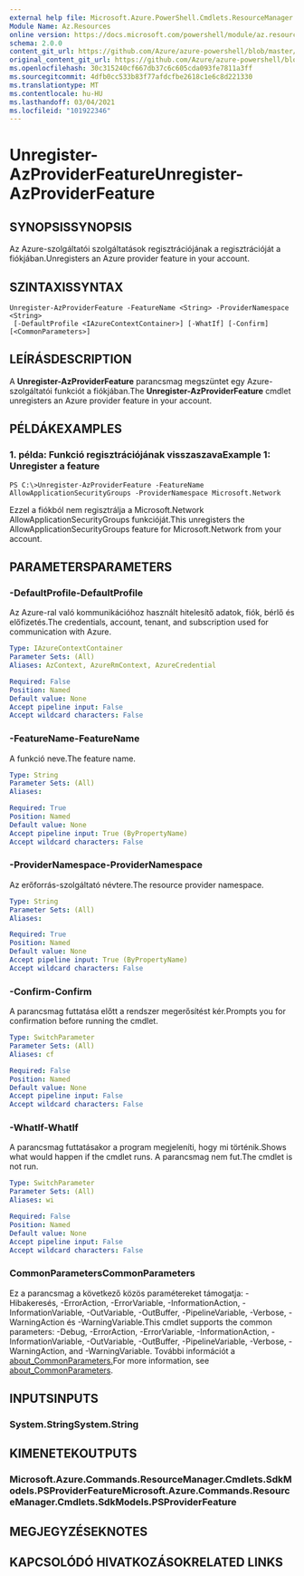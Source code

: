 ```yaml
---
external help file: Microsoft.Azure.PowerShell.Cmdlets.ResourceManager.dll-Help.xml
Module Name: Az.Resources
online version: https://docs.microsoft.com/powershell/module/az.resources/unregister-azproviderfeature
schema: 2.0.0
content_git_url: https://github.com/Azure/azure-powershell/blob/master/src/Resources/Resources/help/Unregister-AzProviderFeature.md
original_content_git_url: https://github.com/Azure/azure-powershell/blob/master/src/Resources/Resources/help/Unregister-AzProviderFeature.md
ms.openlocfilehash: 30c315240cf667db37c6c605cda093fe7811a3ff
ms.sourcegitcommit: 4dfb0cc533b83f77afdcfbe2618c1e6c8d221330
ms.translationtype: MT
ms.contentlocale: hu-HU
ms.lasthandoff: 03/04/2021
ms.locfileid: "101922346"
---
```

# <span data-ttu-id="d2249-101">Unregister-AzProviderFeature</span><span class="sxs-lookup"><span data-stu-id="d2249-101">Unregister-AzProviderFeature</span></span>

## <span data-ttu-id="d2249-102">SYNOPSIS</span><span class="sxs-lookup"><span data-stu-id="d2249-102">SYNOPSIS</span></span>
<span data-ttu-id="d2249-103">Az Azure-szolgáltatói szolgáltatások regisztrációjának a regisztrációját a fiókjában.</span><span class="sxs-lookup"><span data-stu-id="d2249-103">Unregisters an Azure provider feature in your account.</span></span>

## <span data-ttu-id="d2249-104">SZINTAXIS</span><span class="sxs-lookup"><span data-stu-id="d2249-104">SYNTAX</span></span>

```
Unregister-AzProviderFeature -FeatureName <String> -ProviderNamespace <String>
 [-DefaultProfile <IAzureContextContainer>] [-WhatIf] [-Confirm] [<CommonParameters>]
```

## <span data-ttu-id="d2249-105">LEÍRÁS</span><span class="sxs-lookup"><span data-stu-id="d2249-105">DESCRIPTION</span></span>
<span data-ttu-id="d2249-106">A **Unregister-AzProviderFeature** parancsmag megszüntet egy Azure-szolgáltatói funkciót a fiókjában.</span><span class="sxs-lookup"><span data-stu-id="d2249-106">The **Unregister-AzProviderFeature** cmdlet unregisters an Azure provider feature in your account.</span></span>

## <span data-ttu-id="d2249-107">PÉLDÁK</span><span class="sxs-lookup"><span data-stu-id="d2249-107">EXAMPLES</span></span>

### <span data-ttu-id="d2249-108">1. példa: Funkció regisztrációjának visszaszava</span><span class="sxs-lookup"><span data-stu-id="d2249-108">Example 1: Unregister a feature</span></span>
```
PS C:\>Unregister-AzProviderFeature -FeatureName AllowApplicationSecurityGroups -ProviderNamespace Microsoft.Network
```

<span data-ttu-id="d2249-109">Ezzel a fiókból nem regisztrálja a Microsoft.Network AllowApplicationSecurityGroups funkcióját.</span><span class="sxs-lookup"><span data-stu-id="d2249-109">This unregisters the AllowApplicationSecurityGroups feature for Microsoft.Network from your account.</span></span>

## <span data-ttu-id="d2249-110">PARAMETERS</span><span class="sxs-lookup"><span data-stu-id="d2249-110">PARAMETERS</span></span>

### <span data-ttu-id="d2249-111">-DefaultProfile</span><span class="sxs-lookup"><span data-stu-id="d2249-111">-DefaultProfile</span></span>
<span data-ttu-id="d2249-112">Az Azure-ral való kommunikációhoz használt hitelesítő adatok, fiók, bérlő és előfizetés.</span><span class="sxs-lookup"><span data-stu-id="d2249-112">The credentials, account, tenant, and subscription used for communication with Azure.</span></span>

```yaml
Type: IAzureContextContainer
Parameter Sets: (All)
Aliases: AzContext, AzureRmContext, AzureCredential

Required: False
Position: Named
Default value: None
Accept pipeline input: False
Accept wildcard characters: False
```

### <span data-ttu-id="d2249-113">-FeatureName</span><span class="sxs-lookup"><span data-stu-id="d2249-113">-FeatureName</span></span>
<span data-ttu-id="d2249-114">A funkció neve.</span><span class="sxs-lookup"><span data-stu-id="d2249-114">The feature name.</span></span>

```yaml
Type: String
Parameter Sets: (All)
Aliases:

Required: True
Position: Named
Default value: None
Accept pipeline input: True (ByPropertyName)
Accept wildcard characters: False
```

### <span data-ttu-id="d2249-115">-ProviderNamespace</span><span class="sxs-lookup"><span data-stu-id="d2249-115">-ProviderNamespace</span></span>
<span data-ttu-id="d2249-116">Az erőforrás-szolgáltató névtere.</span><span class="sxs-lookup"><span data-stu-id="d2249-116">The resource provider namespace.</span></span>

```yaml
Type: String
Parameter Sets: (All)
Aliases:

Required: True
Position: Named
Default value: None
Accept pipeline input: True (ByPropertyName)
Accept wildcard characters: False
```

### <span data-ttu-id="d2249-117">-Confirm</span><span class="sxs-lookup"><span data-stu-id="d2249-117">-Confirm</span></span>
<span data-ttu-id="d2249-118">A parancsmag futtatása előtt a rendszer megerősítést kér.</span><span class="sxs-lookup"><span data-stu-id="d2249-118">Prompts you for confirmation before running the cmdlet.</span></span>

```yaml
Type: SwitchParameter
Parameter Sets: (All)
Aliases: cf

Required: False
Position: Named
Default value: None
Accept pipeline input: False
Accept wildcard characters: False
```

### <span data-ttu-id="d2249-119">-WhatIf</span><span class="sxs-lookup"><span data-stu-id="d2249-119">-WhatIf</span></span>
<span data-ttu-id="d2249-120">A parancsmag futtatásakor a program megjeleníti, hogy mi történik.</span><span class="sxs-lookup"><span data-stu-id="d2249-120">Shows what would happen if the cmdlet runs.</span></span>
<span data-ttu-id="d2249-121">A parancsmag nem fut.</span><span class="sxs-lookup"><span data-stu-id="d2249-121">The cmdlet is not run.</span></span>

```yaml
Type: SwitchParameter
Parameter Sets: (All)
Aliases: wi

Required: False
Position: Named
Default value: None
Accept pipeline input: False
Accept wildcard characters: False
```

### <span data-ttu-id="d2249-122">CommonParameters</span><span class="sxs-lookup"><span data-stu-id="d2249-122">CommonParameters</span></span>
<span data-ttu-id="d2249-123">Ez a parancsmag a következő közös paramétereket támogatja: -Hibakeresés, -ErrorAction, -ErrorVariable, -InformationAction, -InformationVariable, -OutVariable, -OutBuffer, -PipelineVariable, -Verbose, -WarningAction és -WarningVariable.</span><span class="sxs-lookup"><span data-stu-id="d2249-123">This cmdlet supports the common parameters: -Debug, -ErrorAction, -ErrorVariable, -InformationAction, -InformationVariable, -OutVariable, -OutBuffer, -PipelineVariable, -Verbose, -WarningAction, and -WarningVariable.</span></span> <span data-ttu-id="d2249-124">További információt a [about_CommonParameters.](http://go.microsoft.com/fwlink/?LinkID=113216)</span><span class="sxs-lookup"><span data-stu-id="d2249-124">For more information, see [about_CommonParameters](http://go.microsoft.com/fwlink/?LinkID=113216).</span></span>

## <span data-ttu-id="d2249-125">INPUTS</span><span class="sxs-lookup"><span data-stu-id="d2249-125">INPUTS</span></span>

### <span data-ttu-id="d2249-126">System.String</span><span class="sxs-lookup"><span data-stu-id="d2249-126">System.String</span></span>

## <span data-ttu-id="d2249-127">KIMENETEK</span><span class="sxs-lookup"><span data-stu-id="d2249-127">OUTPUTS</span></span>

### <span data-ttu-id="d2249-128">Microsoft.Azure.Commands.ResourceManager.Cmdlets.SdkModels.PSProviderFeature</span><span class="sxs-lookup"><span data-stu-id="d2249-128">Microsoft.Azure.Commands.ResourceManager.Cmdlets.SdkModels.PSProviderFeature</span></span>

## <span data-ttu-id="d2249-129">MEGJEGYZÉSEK</span><span class="sxs-lookup"><span data-stu-id="d2249-129">NOTES</span></span>

## <span data-ttu-id="d2249-130">KAPCSOLÓDÓ HIVATKOZÁSOK</span><span class="sxs-lookup"><span data-stu-id="d2249-130">RELATED LINKS</span></span>